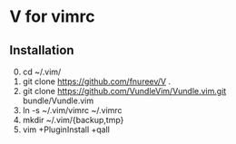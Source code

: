 # V for vimrc

## Installation
0. cd ~/.vim/
1. git clone https://github.com/fnureev/V .
2. git clone https://github.com/VundleVim/Vundle.vim.git bundle/Vundle.vim
3. ln -s ~/.vim/vimrc ~/.vimrc
4. mkdir ~/.vim/{backup,tmp}
5. vim +PluginInstall +qall

